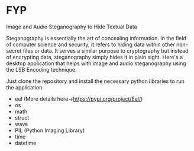 # FYP
Image and Audio Steganography to Hide Textual Data

Steganography is essentially the art of concealing information. In the field of computer science and security, it refers to hiding data within other non-secret files or data. It serves a similar purpose to cryptography but instead of encrypting data, steganography simply hides it in plain sight. 
Here's a desktop application that helps with image and audio steganography using the LSB Encoding technique.

Just clone the repository and install the necessary python libraries to run the application.
-	eel (More details here->https://pypi.org/project/Eel/)
-	os
-	math
-	struct
-	wave
-	PIL (Python Imaging Library)
-	time
-	datetime



